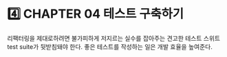 # 4️⃣ CHAPTER 04 테스트 구축하기

리팩터링을 제대로하려면 불가피하게 저지르는 실수를 잡아주는 견고한 테스트 스위트 test suite가 뒷받침돼야 한다. 좋은 테스트를 작성하는 일은 개발 효율을 높여준다.
